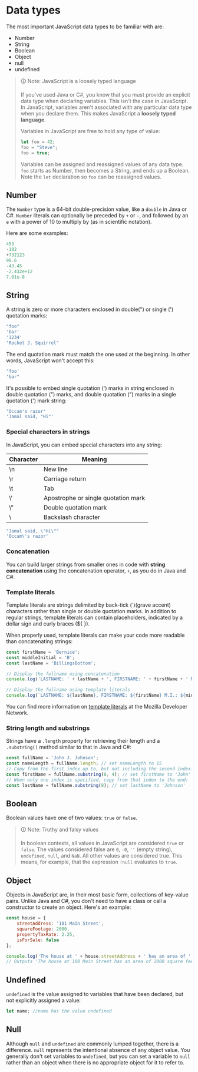 # Data types

The most important JavaScript data types to be familiar with are:

-   Number
-   String
-   Boolean
-   Object
-   null
-   undefined

>🛈 Note: JavaScript is a loosely typed language
>
>If you've used Java or C#, you know that you must provide an explicit data type when declaring variables. This isn't the case in JavaScript. In JavaScript, variables aren't associated with any particular data type when you declare them. This makes JavaScript a **loosely typed language**.
>
>Variables in JavaScript are free to hold any type of value:
>
>```js
>let foo = 42;
>foo = "Steve";
>foo = true;
>```
>
>Variables can be assigned and reassigned values of any data type. `foo` starts as Number, then becomes a String, and ends up a Boolean. Note the `let` declaration so `foo` can be reassigned values.

## Number

The `Number` type is a 64-bit double-precision value, like a `double` in Java or C#. `Number` literals can optionally be preceded by `+` or `-`, and followed by an `e` with a power of 10 to multiply by (as in scientific notation).

Here are some examples:

```js
453
-102
+732123
98.6
-43.45
-2.432e+12
7.01e-8
```

## String

A string is zero or more characters enclosed in double(") or single (') quotation marks:

```js
"foo"
'bar'
'1234'
"Rocket J. Squirrel"
```

The end quotation mark must match the one used at the beginning. In other words, JavaScript won't accept this:

```js
"foo'
'bar"
```

It's possible to embed single quotation (') marks in string enclosed in double quotation (") marks, and double quotation (") marks in a single quotation (') mark string:

```js
"Occam's razor"
'Jamal said, "Hi"'
```

### Special characters in strings

In JavaScript, you can embed special characters into any string:

| **Character** | **Meaning**                         |
| ------------- | ----------------------------------- |
| \\n            | New line                            |
| \\r            | Carriage return                     |
| \\t            | Tab                                 |
| \\'            | Apostrophe or single quotation mark |
| \\"            | Double quotation mark               |
| \\             | Backslash character                 |

```js
"Jamal said, \"Hi\""
'Occam\'s razor'
```

### Concatenation

You can build larger strings from smaller ones in code with **string concatenation** using the concatenation operator, `+`, as you do in Java and C#.

### Template literals

Template literals are strings delimited by back-tick (`)(grave accent) characters rather than single or double quotation marks. In addition to regular strings, template literals can contain placeholders, indicated by a dollar sign and curly braces (${ }).

When properly used, template literals can make your code more readable than concatenating strings:

```js
const firstName = 'Bernice';
const middleInitial = 'B';
const lastName = 'BillingsBottom';

// Display the fullname using concatenation
console.log('LASTNAME: ' + lastName + ', FIRSTNAME: ' + firstName + ' M.I.: ' + middleInitial);

// Display the fullname using template literals
console.log(`LASTNAME: ${lastName}, FIRSTNAME: ${firstName} M.I.: ${middleInitial}`);
```

You can find more information on [template literals](https://developer.mozilla.org/en-US/docs/Web/JavaScript/Reference/Template_literals) at the Mozilla Developer Network.

### String length and substrings

Strings have a `.length` property for retrieving their length and a `.substring()` method similar to that in Java and C#:

```js
const fullName = 'John J. Johnson';
const nameLength = fullName.length; // set nameLength to 15
// Copy from the first index up to, but not including the second index:
const firstName = fullName.substring(0, 4); // set firstName to 'John'
// When only one index is specified, copy from that index to the end:
const lastName = fullName.substring(8); // set lastName to 'Johnson'
```

## Boolean

Boolean values have one of two values: `true` or `false`.

>🛈 Note: Truthy and falsy values
>
>In boolean contexts, all values in JavaScript are considered `true` or `false`. The values considered false are `0`, `-0`, `''` (empty string), `undefined`, `null`, and `NaN`. All other values are considered true. This means, for example, that the expression `!null` evaluates to `true`.

## Object

Objects in JavaScript are, in their most basic form, collections of key-value pairs. Unlike Java and C#, you don't need to have a class or call a constructor to create an object. Here's an example:

```js
const house = {
    streetAddress: '101 Main Street',
    squareFootage: 2000,
    propertyTaxRate: 2.25,
    isForSale: false
};

console.log('The house at ' + house.streetAddress + ' has an area of ' + house.squareFootage + ' square feet.';
// Outputs 'The house at 100 Main Street has an area of 2000 square feet.'
```

## Undefined

`undefined` is the value assigned to variables that have been declared, but not explicitly assigned a value:

```js
let name; //name has the value undefined
```

## Null

Although `null` and `undefined` are commonly lumped together, there is a difference. `null` represents the intentional absence of any object value. You generally don't set variables to `undefined`, but you can set a variable to `null` rather than an object when there is no appropriate object for it to refer to.